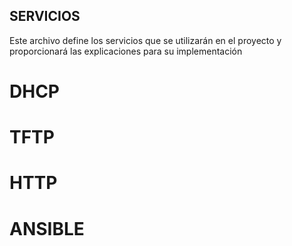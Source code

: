 ## SERVICIOS
Este archivo define los servicios que se utilizarán en el proyecto y proporcionará las explicaciones para su implementación

# DHCP

# TFTP

# HTTP

# ANSIBLE